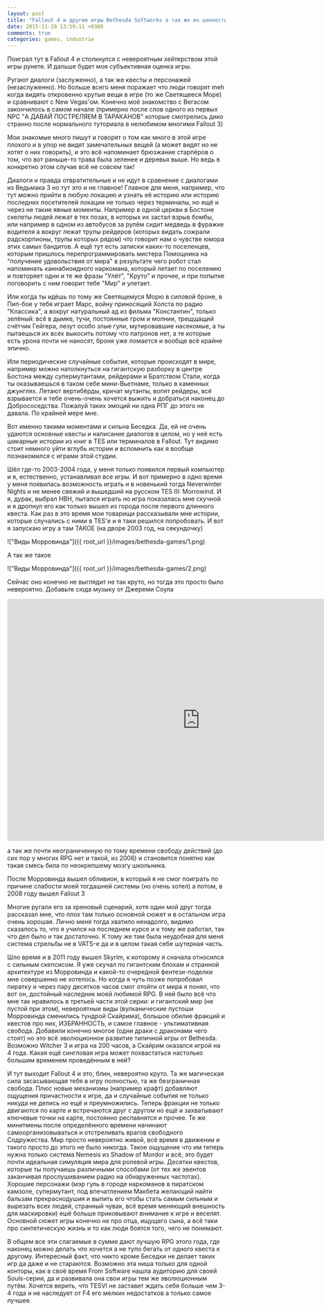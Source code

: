 ```yaml
---
layout: post
title: "Fallout 4 и другие игры Bethesda Softworks а так же их ценность для индустрии"
date: 2015-11-29 13:59:11 +0300
comments: true
categories: games, industrie
---
```


Поиграл тут в Fallout 4 и столкнулся с невероятным хейтерством этой игры рунете. И дальше будет моя субъективная оценка игры.

<!--more-->

Ругают диалоги (заслуженно), а так же квесты и персонажей (незаслуженно). Но больше всего меня поражает что люди говорят meh когда видять откровенно крутые вещи в игре (то же Светящееся Море) и сравнивают с New Vegas'ом. Конечно моё знакомство с Вегасом закончилось в самом начале (примерно после слов одного из первых NPC "А ДАВАЙ ПОСТРЕЛЯЕМ В ТАРАКАНОВ" которые смотрелись дико странно после нормального туториала в нелюбимом многими Fallout 3)

Мои знакомые много пишут и говорят о том как много в этой игре плохого и в упор не видят замечательных вещей (а может видят но не хотят о них говорить), и это всё напоминает брюзжание старпёров о том, что вот раньше-то трава была зеленее и деревья выше. Но ведь в конкретно этом случае всё не совсем так!

Диалоги и правда отвратительные и не идут в сравнение с диалогами из Ведьмака 3 но тут это и не главное! Главное для меня, например, что тут можно прийти в любую локацию и узнать её историю или историю последних посетителей локации не только через терминалы, но ещё и через не такие явные моменты. Например в одной церкви в Бостоне скелеты людей лежат в тех позах, в которых их застал взрыв бомбы, или например в одном из автобусов за рулём сидит медведь в фуражке водителя а вокруг лежат трупы рейдеров (которых видать сожрали радскорпионы, трупы которых рядом) что говорит нам о чувстве юмора этих самых бандитов. А ещё тут есть записки каких-то поселенцев, которым пришлось перепрограммировать мистера Помощника на "получение удовольствия от мира" в результате чего робот стал напоминать каннабиоидного наркомана, который летает по поселению и повторяет одни и те же фразы "Улёт", "Круто" и прочее, и при попытке поговорить с ним говорит тебе "Мир" и улетает.

Или когда ты идёшь по тому же Светящемуся Морю в силовой броне, в Пип-бое у тебя играет Марс, войну приносящий Холста по радио "Классика", а вокруг натуральный ад из фильма "Константин", только зелёный: всё в дымке, тучи, постоянные гром и молнии, трещщащий счётчик Гейгера, лезут особо злые гули, мутировавшие насекомые, а ты пытаешься их всех выкосить потому что патронов нет, а те которые есть урона почти не наносят, броня уже ломается и вообще всё крайне эпично.

Или периодические случайные события, которые происходят в мире, например можно натолкнуться на гигантскую разборку в центре Бостона между супермутантами, рейдерами и Братством Стали, когда ты оказываешься в таком себе мини-Вьетнаме, только в каменных джунглях. Летают вертибёрды, кричат мутанты, вопят рейдеры, всё взрывается и тебе очень-очень хочется выжить и добраться наконец до Добрососедства. Пожалуй таких эмоций ни одна РПГ до этого не давала. По крайней мере мне.

Вот именно такими моментами и сильна Беседка. Да, ей не очень удаются основные квесты и написание диалогов в целом, но у неё есть шикарные истории из книг в TES или терминалов в Fallout. Тут видимо стоит немного уйти вглубь истории и вспомнить как я вообще познакомился с играми этой студии.

Шёл где-то 2003-2004 года, у меня только появился первый компьютер и я, естественно, устанавливал все игры. И вот примерно в одно время у меня появилась возможность играть и в новенький тогда Neverwinter Nights и не менее свежий и вышедший на русском TES III: Morrowind. И я, дурак, выбрал НВН, пытался играть но игра показалась мне скучной и я дропнул его как только вышел из города после первого длинного квеста. Как раз в это время мои товарищи рассказывали мне истории, которые случались с ними в TES'е и я таки решился попробовать. И вот я запускаю игру а там ТАКОЕ (на дворе 2003 год, на секундочку)

!["Виды Морровинда"]({{ root_url }}/images/bethesda-games/1.png)

А так же такое

!["Виды Морровинда"]({{ root_url }}/images/bethesda-games/2.png)

Сейчас оно конечно не выглядит не так круто, но тогда это просто было невероятно. Добавьте сюда музыку от Джереми Соула

<iframe width="889" height="559" src="https://www.youtube.com/embed/xULTMMgwLuo" frameborder="0" allowfullscreen></iframe>

а так же почти неограниченную по тому времени свободу действий (до сих пор у многих RPG нет и такой, из 2006) и становится понятно как такая смесь била по неокрепшему мозгу школьника.

После Морровинда вышел обливион, в который я не смог поиграть по причине слабости моей тогдашней системы (но очень хотел) а потом, в 2008 году вышел Fallout 3

Многие ругали его за хреновый сценарий, хотя один мой друг тогда рассказал мне, что плох там только основной сюжет и в остальном игра очень хорошая. Лично меня тогда хватило ненадолго, видимо сказалось то, что я учился на последнем курсе и к тому же работал, так что дел было и так достаточно. К тому же там была неудобная для меня система стрельбы не в VATS-е да и в целом такая себе шутерная часть.

Шло время и в 2011 году вышел Skyrim, к которому я сначала относился с сильным скепсисом. Я уже скучал по гигантским блохам и странной архитектуре из Морровинда и какой-то очередной фентези-поделки мне совершенно не хотелось. Но когда я чуть позже попробовал пиратку и через пару десятков часов смог отойти от мира я понял, что вот он, достойный наследник моей любимой RPG. В ней было всё что мне так нравилось в третьей части этой серии: и гигантский мир (не пустой при этом), невероятные виды (вулканические пустоши Морровинда сменились тундрой Скайрима), большое обилие фракций и квестов про них, ИЗБРАННОСТЬ, и самое главное - ультимативная свобода. Добавили конечно многое (одни драки с драконами чего стоят) но это всё эволюционное развитие типичной игры от Bethesda. Возможно Witcher 3 и игра на 200 часов, а Скайрим оказался игрой на 4 года. Какая ещё сингловая игра может похвастаться настолько большим временем проведённым в ней?

И тут выходит Fallout 4 и это, блин, невероятно круто. Та же магическая сила засасывающая тебя в игру полностью, та же безграничная свобода. Плюс новые механизмы (например крафт) добавляют ощущения причастности к игре, да и случайные события не только никуда не делись но ещё и преумножились. Теперь фракции не только двигаются по карте и встречаются друг с другом но ещё и захватывают ключевые точки на карте, постоянно респавнятся и прочее. Те же минитмены после определённого времени начинают самоорганизовываться и отстреливать врагов свободного Содружества. Мир просто невероятно живой, всё время в движении и такого просто до этого не было никогда. Такое ощущение что им теперь нужна только система Nemesis из Shadow of Mordor и всё, это будет почти идеальная симуляция мира для ролевой игры. Десятки квестов, которые ты получаешь различными способами (от тех же эвентов заканчивая прослушиванием радио на обнаруженных частотах). Хорошие персонажи (мэр гуль в городе наркоманов в пиратском камзоле, супермутант, под впечатлением Макбета желающий найти бальзам прекраснодушия и выпить его чтобы стать самым сильным и вырезать всех людей, странный чувак, всё время меняющий внешность для маскировки) ешё больше приковывают внимание к игре и веселят. Основной сюжет игры конечно не про отца, ищущего сына, а всё таки про синтетическую жизнь и то как люди боятся того, чего не понимают.

В общем все эти слагаемые в сумме дают лучшую RPG этого года, где наконец можно делать что хочется а не тупо бегать от одного квеста к другому. Интересный факт, что никто кроме Беседки не делает таких игр да даже и не стараются. Возможно эта ниша только для одной конторы, как в своё время From Software нашла аудиторию для своей Souls-серии, да и развивала она свои игры тем же эволюционным путём. Хочется верить, что TESVI не заставит ждать себя больше чем 3-4 года и не наследует от F4 его мелких недостатков а только самое лучшее.